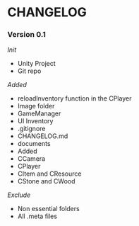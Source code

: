 # CHANGELOG

### Version 0.1


*Init*
- Unity Project
- Git repo


*Added*
- reloadInventory function in the CPlayer
- Image folder
- GameManager
- UI Inventory
- .gitignore
- CHANGELOG.md
- documents
- Added 
- CCamera
- CPlayer
- CItem and CResource
- CStone and CWood


*Exclude*
- Non essential folders
- All .meta files
